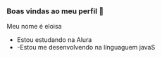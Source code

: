 ### Boas vindas ao meu perfil 💙

Meu nome é eloisa 
- Estou estudando na Alura
- -Estou me desenvolvendo na línguaguem javaS
